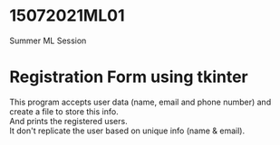# 15072021ML01
Summer ML Session
<h1>Registration Form using tkinter</h1>
<p>
  This program accepts user data (name, email and phone number) and create a file to store this info.<br>
  And prints the registered users.<br>
  It don't replicate the user based on unique info (name & email).
  
</p>
